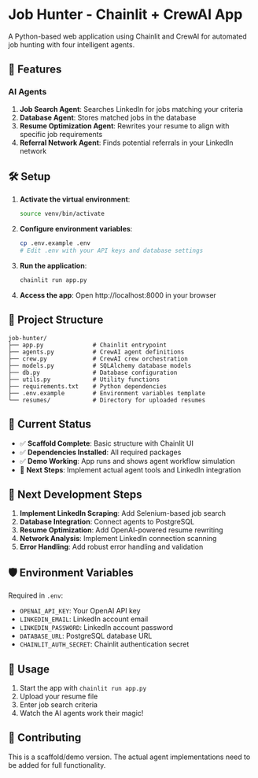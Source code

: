 # Job Hunter - Chainlit + CrewAI App

A Python-based web application using Chainlit and CrewAI for automated job hunting with four intelligent agents.

## 🚀 Features

### AI Agents
1. **Job Search Agent**: Searches LinkedIn for jobs matching your criteria
2. **Database Agent**: Stores matched jobs in the database
3. **Resume Optimization Agent**: Rewrites your resume to align with specific job requirements
4. **Referral Network Agent**: Finds potential referrals in your LinkedIn network

## 🛠️ Setup

1. **Activate the virtual environment**:
   ```bash
   source venv/bin/activate
   ```

2. **Configure environment variables**:
   ```bash
   cp .env.example .env
   # Edit .env with your API keys and database settings
   ```

3. **Run the application**:
   ```bash
   chainlit run app.py
   ```

4. **Access the app**: Open http://localhost:8000 in your browser

## 📁 Project Structure

```
job-hunter/
├── app.py              # Chainlit entrypoint
├── agents.py           # CrewAI agent definitions
├── crew.py             # CrewAI crew orchestration
├── models.py           # SQLAlchemy database models
├── db.py               # Database configuration
├── utils.py            # Utility functions
├── requirements.txt    # Python dependencies
├── .env.example        # Environment variables template
└── resumes/            # Directory for uploaded resumes
```

## 🔧 Current Status

- ✅ **Scaffold Complete**: Basic structure with Chainlit UI
- ✅ **Dependencies Installed**: All required packages
- ✅ **Demo Working**: App runs and shows agent workflow simulation
- 🔄 **Next Steps**: Implement actual agent tools and LinkedIn integration

## 🎯 Next Development Steps

1. **Implement LinkedIn Scraping**: Add Selenium-based job search
2. **Database Integration**: Connect agents to PostgreSQL
3. **Resume Optimization**: Add OpenAI-powered resume rewriting
4. **Network Analysis**: Implement LinkedIn connection scanning
5. **Error Handling**: Add robust error handling and validation

## 🛡️ Environment Variables

Required in `.env`:
- `OPENAI_API_KEY`: Your OpenAI API key
- `LINKEDIN_EMAIL`: LinkedIn account email
- `LINKEDIN_PASSWORD`: LinkedIn account password
- `DATABASE_URL`: PostgreSQL database URL
- `CHAINLIT_AUTH_SECRET`: Chainlit authentication secret

## 📝 Usage

1. Start the app with `chainlit run app.py`
2. Upload your resume file
3. Enter job search criteria
4. Watch the AI agents work their magic!

## 🤝 Contributing

This is a scaffold/demo version. The actual agent implementations need to be added for full functionality. 